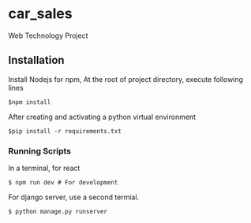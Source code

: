 # car_sales

Web Technology Project

## Installation

Install Nodejs for npm,
At the root of project directory, execute following lines

```
$npm install
```

After creating and activating a python virtual environment

```
$pip install -r requirements.txt
```

### Running Scripts

In a terminal, for react

```
$ npm run dev # For development
```

For django server, use a second termial.

```
$ python manage.py runserver
```
